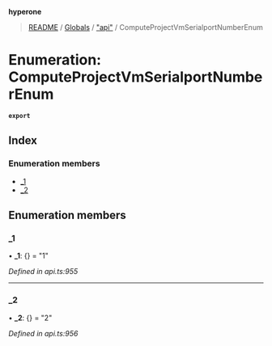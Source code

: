 **hyperone**

> [README](../README.md) / [Globals](../globals.md) / ["api"](../modules/_api_.md) / ComputeProjectVmSerialportNumberEnum

# Enumeration: ComputeProjectVmSerialportNumberEnum

**`export`** 

## Index

### Enumeration members

* [\_1](_api_.computeprojectvmserialportnumberenum.md#_1)
* [\_2](_api_.computeprojectvmserialportnumberenum.md#_2)

## Enumeration members

### \_1

•  **\_1**: {} = "1"

*Defined in api.ts:955*

___

### \_2

•  **\_2**: {} = "2"

*Defined in api.ts:956*
